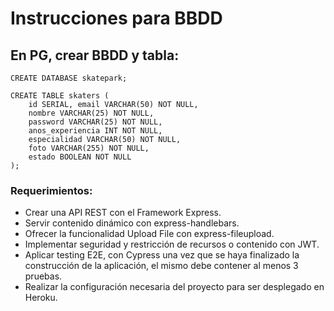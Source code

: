 # Instrucciones para BBDD

## En PG, crear BBDD y tabla:

```
CREATE DATABASE skatepark;

CREATE TABLE skaters (
    id SERIAL, email VARCHAR(50) NOT NULL, 
    nombre VARCHAR(25) NOT NULL, 
    password VARCHAR(25) NOT NULL, 
    anos_experiencia INT NOT NULL, 
    especialidad VARCHAR(50) NOT NULL, 
    foto VARCHAR(255) NOT NULL, 
    estado BOOLEAN NOT NULL
);
```

### Requerimientos:

 - Crear una API REST con el Framework Express.
 - Servir contenido dinámico con express-handlebars.
 - Ofrecer la funcionalidad Upload File con express-fileupload.
 - Implementar seguridad y restricción de recursos o contenido con JWT.
 - Aplicar testing E2E, con Cypress una vez que se haya finalizado la construcción de la aplicación, el mismo debe contener al menos 3 pruebas.
 - Realizar la configuración necesaria del proyecto para ser desplegado en Heroku.